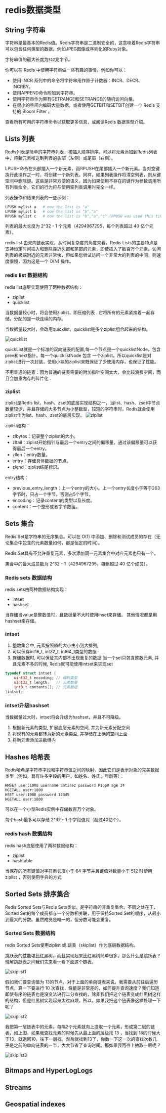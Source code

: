 # redis数据类型

## String 字符串

字符串是最基本的Redis值。Redis字符串是二进制安全的，这意味着Redis字符串可以包含任何类型的数据，例如JPEG图像或序列化的Ruby对象。

字符串值的最大长度为``512``兆字节。

你可以在 Redis 中使用字符串做一些有趣的事情，例如你可以：

- 使用 INCR 系列中的命令将字符串用作原子计数器：INCR、DECR、INCRBY。
- 使用APPEND命令附加到字符串。
- 使用字符串作为带有GETRANGE和SETRANGE的随机访问向量。
- 在很小的空间内编码大量数据，或者使用GETBIT和SETBIT创建一个 Redis 支持的 Bloom Filter 。

查看所有可用的字符串命令以获取更多信息，或阅读Redis 数据类型介绍。

## Lists 列表

Redis列表是简单的字符串列表，按插入顺序排序。可以将元素添加到Redis列表中，将新元素推送到列表的头部（左侧）或尾部（右侧）。

LPUSH命令在头部插入一个新元素，而RPUSH在尾部插入一个新元素。当对空键执行此操作之一时，将创建一个新列表。同样，如果列表操作将清空列表，则从键空间中删除键。这些是非常方便的语义，因为如果使用不存在的键作为参数调用所有列表命令，它们的行为将与使用空列表调用时完全一样。

列表操作和结果列表的一些示例：

```sh
LPUSH mylist a   # now the list is "a"
LPUSH mylist b   # now the list is "b","a"
RPUSH mylist c   # now the list is "b","a","c" (RPUSH was used this time)
```

列表的最大长度为 2^32 - 1 个元素（4294967295，每个列表超过 40 亿个元素）。

redis list 由双向链表实现，从时间复杂度的角度来看，Redis Lists的主要特点是支持恒定时间插入和删除靠近头部和尾部的元素，即使插入了数百万个元素。访问列表的极端附近的元素非常快，但如果您尝试访问一个非常大的列表的中间，则速度很慢，因为这是一个 O(N) 操作。

### redis list 数据结构

redis list底层实现使用了两种数据结构：

- ziplist
- quicklist

当数据量较小时，将会使用ziplist，即压缩列表 . 它将所有的元素紧挨着一起存储，分配的是一块连续的内存。

当数据量较大时，会改用quicklist，quicklist是多个ziplist组合起来的结构。

![quicklist](./images/quicklist.png)

quickList就是一个标准的双向链表的配置,每一个节点是一个quicklistNode，包含prev和next指针。每一个quicklistNode 包含 一个ziplist。所以quicklist是对ziplist进行一次封装，使用小块的ziplist来既保证了少使用内存，也保证了性能。

不用普通的链表：因为普通的链表需要的附加指针空间太大，会比较浪费空间，而且会加重内存的碎片化 .

### ziplist

ziplist是Redis list、hash、zset的底层实现结构之一，当list、hash、zset中节点数量较少，并且存储的大多节点为小整数型，较短的字符串时，Redis就会使用ziplist作为list、hash、zset的底层实现。
![ziplist](./images/ziplist.png)

ziplist结构：

- zlbytes：记录整个ziplist的大小。
- zltail：ziplist开始指针与最后一个entry之间的偏移量，通过该偏移量可以获得最后一个entry。
- zllen：entry数量。
- entry：存储具体数据的节点。
- zlend：ziplist结尾标识。

entry结构：

- previous_entry_length：上一个entry的大小。上一个entry长度小于等于263字节时，只占一个字节，否则占5个字节。
- encoding：记录content的类型以及长度。
- content：一个整形或者字节数组。

## Sets 集合

Redis Set是字符串的无序集合。可以在 O(1) 中添加、删除和测试成员的存在（无论集合中包含的元素数量如何，都是恒定的时间）。

Redis Set具有不允许重复元素，多次添加同一元素集合中对应元素也只有一个。

集合中的最大成员数为 2^32 - 1（4294967295，每组超过 40 亿个成员）。

### Redis sets 数据结构

redis sets由两种数据结构实现：

- intset
- hashset

当存储当value是整数值时，且数据量不大时使用inset来存储。
其他情况都是用hashset来存储。

### intset

1. 整数集合中, 元素按照值的大小由小到大排列;
2. 可以保存int16_t, int32_t, int64_t类型的数据
3. 存储数据时, 可以保证其内部不出现重复的数据
当一个set只包含整数元素, 并且元素不多的时候, Redis就可能使用intset来实现set

```c
typedef struct intset {
    uint32_t encoding; // 编码类型
    uint32_t length;   // 元素数量
    int8_t contents[]; // 元素数组
}intset;
```

### intset升级hashset

当数据量过大时，intset将会升级为hashset，并且不可降级。

1. 根据新元素的类型, 扩展底层元素的空间, 并为新元素分配空间
2. 将现有的元素都转为新的元素类型, 并存储在正确的空间上面
3. 将新元素添加进数组内

## Hashes 哈希表

Redis哈希是字符串字段和字符串值之间的映射，因此它们是表示对象的完美数据类型（例如，具有许多字段的用户，如姓名、姓氏、年龄等）：

```sh
HMSET user:1000 username antirez password P1pp0 age 34
HGETALL user:1000
HSET user:1000 password 12345
HGETALL user:1000
```

可以在一个小型Redis实例中存储数百万个对象。

每个hash最多可以存储 2^32 - 1 个字段值对（超过40亿个）。

### redis hash 数据结构

redis hash底层使用了两种数据结构：

- ziplist
- hashtable

当保存的所有键值对字符串长度小于 64 字节并且键值对数量小于 512 时使用ziplist ，否则使用字典的方式

## Sorted Sets 排序集合

Redis Sorted Sets与Redis Sets类似，是字符串的非重复集合。不同之处在于，Sorted Set的每个成员都与一个分数相关联，用于保持Sorted Set的顺序，从最小到最大的分数。虽然成员是唯一的，但分数可能会重复。

### Sorted Sets 数据结构

redis Sorted Sets使用ziplist 或 跳表（skiplist）作为底层数据结构。

跳跃表的性能堪比红黑树，而且实现起来比红黑树简单很多。那么什么是跳跃表？理解跳跃表之间我们先来看一看下面这个链表。

![skiplist1](./images/skiplist1.png)

 假如我们要查询值为 13的节点，对于上面的单向链表来说，我需要从前往后遍历节点，算一下要进行 10 次查找，性能是非常差的，如何提升查询速度？我们知道即使有序的链表也是没变法进行二分查找的，除非我们把这个链表变成红黑树这样的结构，但是红黑树实现起来太过麻烦。所以，如果我把这个链表像这样处理一下呢？

![skiplist2](./images/skiplist2.png)

 我把第一层链表中的元素，每隔2个元素就向上提取一个元素，形成第二层的链表，如上图，如果我查找元素的时候先从最上面的层级找 13 ，当找到 18的时候大于13，就退回10，往下一层找，然后就找到13了，你数一下这一次的查找次数几乎是之前的单向链表的一半，大大节省了查询时间。那如果我再往上抽取一层呢？

![skiplist3](./images/skiplist3.png)

## Bitmaps and HyperLogLogs

## Streams

## Geospatial indexes
